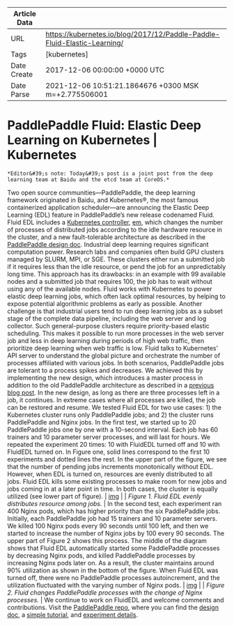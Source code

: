 |             Article Data             ||
| ----------------- | ----------------- |
| URL               | https://kubernetes.io/blog/2017/12/Paddle-Paddle-Fluid-Elastic-Learning/        |
| Tags              | [kubernetes]       |
| Date Create       | 2017-12-06 00:00:00 &#43;0000 UTC |
| Date Parse        | 2021-12-06 10:51:21.1864676 &#43;0300 MSK m=&#43;2.775506001  |

#  PaddlePaddle Fluid: Elastic Deep Learning on Kubernetes  | Kubernetes

	
	
	
	
	*Editor&#39;s note: Today&#39;s post is a joint post from the deep learning team at Baidu and the etcd team at CoreOS.*
Two open source communities—PaddlePaddle, the deep learning framework originated in Baidu, and Kubernetes®, the most famous containerized application scheduler—are announcing the Elastic Deep Learning (EDL) feature in PaddlePaddle’s new release codenamed Fluid.
Fluid EDL includes a [Kubernetes controller](https://github.com/kubernetes/community/blob/master/contributors/devel/sig-api-machinery/controllers.md), [em](https://github.com/PaddlePaddle/cloud/tree/develop/doc/edl/experiment#auto-scaling-experiment), which changes the number of processes of distributed jobs according to the idle hardware resource in the cluster, and a new fault-tolerable architecture as described in the [PaddlePaddle design doc](https://github.com/PaddlePaddle/Paddle/blob/develop/doc/design/cluster_train/README.md).
Industrial deep learning requires significant computation power. Research labs and companies often build GPU clusters managed by SLURM, MPI, or SGE. These clusters either run a submitted job if it requires less than the idle resource, or pend the job for an unpredictably long time. This approach has its drawbacks: in an example with 99 available nodes and a submitted job that requires 100, the job has to wait without using any of the available nodes. Fluid works with Kubernetes to power elastic deep learning jobs, which often lack optimal resources, by helping to expose potential algorithmic problems as early as possible.
Another challenge is that industrial users tend to run deep learning jobs as a subset stage of the complete data pipeline, including the web server and log collector. Such general-purpose clusters require priority-based elastic scheduling. This makes it possible to run more processes in the web server job and less in deep learning during periods of high web traffic, then prioritize deep learning when web traffic is low. Fluid talks to Kubernetes&#39; API server to understand the global picture and orchestrate the number of processes affiliated with various jobs.
In both scenarios, PaddlePaddle jobs are tolerant to a process spikes and decreases. We achieved this by implementing the new design, which introduces a master process in addition to the old PaddlePaddle architecture as described in a [previous blog post](https://kubernetes.io/blog/2017/02/run-deep-learning-with-paddlepaddle-on-kubernetes). In the new design, as long as there are three processes left in a job, it continues. In extreme cases where all processes are killed, the job can be restored and resume.
We tested Fluid EDL for two use cases: 1) the Kubernetes cluster runs only PaddlePaddle jobs; and 2) the cluster runs PaddlePaddle and Nginx jobs.
In the first test, we started up to 20 PaddlePaddle jobs one by one with a 10-second interval. Each job has 60 trainers and 10 parameter server processes, and will last for hours. We repeated the experiment 20 times: 10 with FluidEDL turned off and 10 with FluidEDL turned on. In Figure one, solid lines correspond to the first 10 experiments and dotted lines the rest. In the upper part of the figure, we see that the number of pending jobs increments monotonically without EDL. However, when EDL is turned on, resources are evenly distributed to all jobs. Fluid EDL kills some existing processes to make room for new jobs and jobs coming in at a later point in time. In both cases, the cluster is equally utilized (see lower part of figure).
| [img](https://1.bp.blogspot.com/-sp_sVZvhMbU/WiYgXMLQKuI/AAAAAAAAAIM/uc_3iT9BZmAtQGiGGSErgueHK71uWMBCACEwYBhgL/s1600/figure-1.png) |
| *Figure 1. Fluid EDL evenly distributes resource among jobs.*
|
In the second test, each experiment ran 400 Nginx pods, which has higher priority than the six PaddlePaddle jobs. Initially, each PaddlePaddle job had 15 trainers and 10 parameter servers. We killed 100 Nginx pods every 90 seconds until 100 left, and then we started to increase the number of Nginx jobs by 100 every 90 seconds. The upper part of Figure 2 shows this process. The middle of the diagram shows that Fluid EDL automatically started some PaddlePaddle processes by decreasing Nginx pods, and killed PaddlePaddle processes by increasing Nginx pods later on. As a result, the cluster maintains around 90% utilization as shown in the bottom of the figure. When Fluid EDL was turned off, there were no PaddlePaddle processes autoincrement, and the utilization fluctuated with the varying number of Nginx pods.
| [img](https://4.bp.blogspot.com/-gOMFfnaygSU/WiYgXO_KJ0I/AAAAAAAAAII/lMLjTGNGYhsovwKornCzMZBhEdMdPI5HACLcBGAs/s1600/figure-2.png) |
| *Figure 2. Fluid changes PaddlePaddle processes with the change of Nginx processes.* |
We continue to work on FluidEDL and welcome comments and contributions. Visit the [PaddlePaddle repo](https://github.com/PaddlePaddle/cloud), where you can find the [design doc](https://github.com/PaddlePaddle/cloud/tree/develop/doc/design), a [simple tutorial](https://github.com/PaddlePaddle/cloud/blob/develop/doc/autoscale/example/autoscale.md), and [experiment details](https://github.com/PaddlePaddle/cloud/tree/develop/doc/edl/experiment).


	

	


